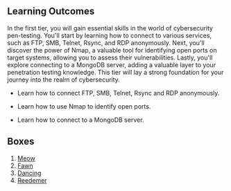 ## Learning Outcomes

In the first tier, you will gain essential skills in the world of cybersecurity pen-testing. You'll start by learning how to connect to various services, such as FTP, SMB, Telnet, Rsync, and RDP anonymously. Next, you'll discover the power of Nmap, a valuable tool for identifying open ports on target systems, allowing you to assess their vulnerabilities. Lastly, you'll explore connecting to a MongoDB server, adding a valuable layer to your penetration testing knowledge. This tier will lay a strong foundation for your journey into the realm of cybersecurity.

- Learn how to connect FTP, SMB, Telnet, Rsync and RDP anonymously.

- Learn how to use Nmap to identify open ports.

- Learn how to connect to a MongoDB server.

## Boxes

1. [Meow](./Meow.md)
2. [Fawn](./Fawn.md)
3. [Dancing](./Dancing.md)
4. [Reedemer](./Reedemer.md)

